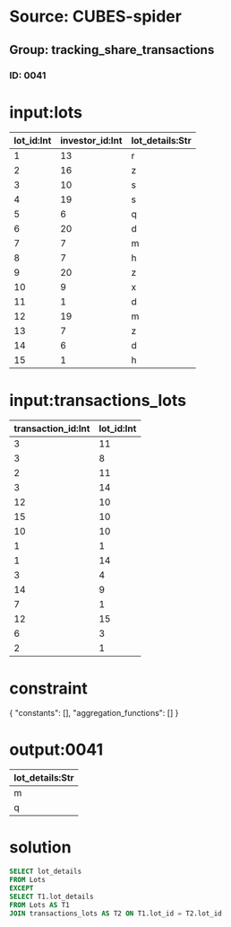 # Source: CUBES-spider
## Group: tracking_share_transactions
### ID: 0041

# input:lots

| lot_id:Int | investor_id:Int | lot_details:Str |
|---|---|---|
| 1 | 13 | r |
| 2 | 16 | z |
| 3 | 10 | s |
| 4 | 19 | s |
| 5 | 6 | q |
| 6 | 20 | d |
| 7 | 7 | m |
| 8 | 7 | h |
| 9 | 20 | z |
| 10 | 9 | x |
| 11 | 1 | d |
| 12 | 19 | m |
| 13 | 7 | z |
| 14 | 6 | d |
| 15 | 1 | h |

# input:transactions_lots

| transaction_id:Int | lot_id:Int |
|---|---|
| 3 | 11 |
| 3 | 8 |
| 2 | 11 |
| 3 | 14 |
| 12 | 10 |
| 15 | 10 |
| 10 | 10 |
| 1 | 1 |
| 1 | 14 |
| 3 | 4 |
| 14 | 9 |
| 7 | 1 |
| 12 | 15 |
| 6 | 3 |
| 2 | 1 |

# constraint

{
  "constants": [],
  "aggregation_functions": []
}

# output:0041

| lot_details:Str |
|---|
| m |
| q |

# solution

```sql
SELECT lot_details
FROM Lots
EXCEPT
SELECT T1.lot_details
FROM Lots AS T1
JOIN transactions_lots AS T2 ON T1.lot_id = T2.lot_id
```
